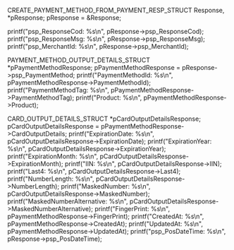 CREATE_PAYMENT_METHOD_FROM_PAYMENT_RESP_STRUCT Response, *pResponse;
pResponse = &Response;

printf("psp_ResponseCod: %s\n", pResponse->psp_ResponseCod);
printf("psp_ResponseMsg: %s\n", pResponse->psp_ResponseMsg);
printf("psp_MerchantId: %s\n", pResponse->psp_MerchantId);

PAYMENT_METHOD_OUTPUT_DETAILS_STRUCT *pPaymentMethodResponse;
pPaymentMethodResponse = pResponse->psp_PaymentMethod;
printf("PaymentMethodId: %s\n", pPaymentMethodResponse->PaymentMethodId);
printf("PaymentMethodTag: %s\n", pPaymentMethodResponse->PaymentMethodTag);
printf("Product: %s\n", pPaymentMethodResponse->Product);

CARD_OUTPUT_DETAILS_STRUCT *pCardOutputDetailsResponse;
pCardOutputDetailsResponse = pPaymentMethodResponse->CardOutputDetails;
printf("ExpirationDate: %s\n", pCardOutputDetailsResponse->ExpirationDate);
printf("ExpirationYear: %s\n", pCardOutputDetailsResponse->ExpirationYear);
printf("ExpirationMonth: %s\n", pCardOutputDetailsResponse->ExpirationMonth);
printf("IIN: %s\n", pCardOutputDetailsResponse->IIN);
printf("Last4: %s\n", pCardOutputDetailsResponse->Last4);
printf("NumberLength: %s\n", pCardOutputDetailsResponse->NumberLength);
printf("MaskedNumber: %s\n", pCardOutputDetailsResponse->MaskedNumber);
printf("MaskedNumberAlternative: %s\n", pCardOutputDetailsResponse->MaskedNumberAlternative);
printf("FingerPrint: %s\n", pPaymentMethodResponse->FingerPrint);
printf("CreatedAt: %s\n", pPaymentMethodResponse->CreatedAt);
printf("UpdatedAt: %s\n", pPaymentMethodResponse->UpdatedAt);
printf("psp_PosDateTime: %s\n", pResponse->psp_PosDateTime);
